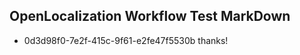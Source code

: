## OpenLocalization Workflow Test MarkDown

* 0d3d98f0-7e2f-415c-9f61-e2fe47f5530b 
thanks!



<!--HONumber=Feb16_HO3-->
